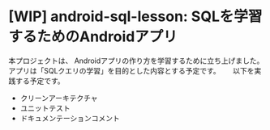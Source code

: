 # [WIP] android-sql-lesson: SQLを学習するためのAndroidアプリ
本プロジェクトは、 Androidアプリの作り方を学習するために立ち上げました。アプリは「SQLクエリの学習」を目的とした内容とする予定です。　　
以下を実践する予定です。

- クリーンアーキテクチャ
- ユニットテスト
- ドキュメンテーションコメント
